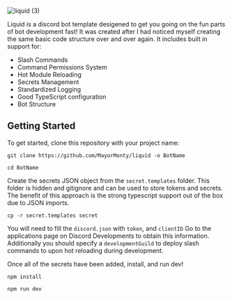 ![liquid (3)](https://user-images.githubusercontent.com/8839926/188060669-8d4fa711-d978-443c-a558-9e5aa2b11443.png)

Liquid is a discord bot template desigened to get you going on the fun parts of bot development fast! It was created after I had noticed myself creating the same basic code structure over and over again. It includes built in support for:

- Slash Commands
- Command Permissions System
- Hot Module Reloading
- Secrets Management
- Standardized Logging
- Good TypeScript configuration
- Bot Structure

## Getting Started

To get started, clone this repository with your project name:

```
git clone https://github.com/MayorMonty/liquid -o BotName
```
```
cd BotName
```

Create the secrets JSON object from the `secret.templates` folder. This folder is hidden and gitignore and can be used to store tokens and secrets. The benefit of this approach is the strong typescript support out of the box due to JSON imports. 

```
cp -r secret.templates secret
```

You will need to fill the `discord.json` with `token`, and `clientID` Go to the applications page on Discord Developments to obtain this information. Additionally you should specify a `developmentGuild` to deploy slash commands to upon hot reloading during development.

Once all of the secrets have been added, install, and run dev!

```
npm install
```

```
npm run dev
```
